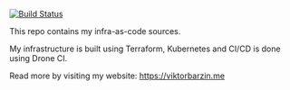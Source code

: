 [![Build Status](https://drone.viktorbarzin.me/api/badges/ViktorBarzin/infra/status.svg)](https://drone.viktorbarzin.me/ViktorBarzin/infra)

This repo contains my infra-as-code sources.

My infrastructure is built using Terraform, Kubernetes and CI/CD is done using Drone CI.

Read more by visiting my website:
https://viktorbarzin.me
